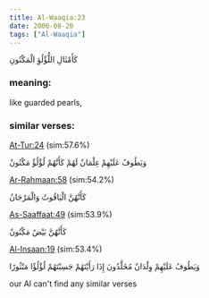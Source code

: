 ```yaml
---
title: Al-Waaqia:23
date: 2006-08-20
tags: ["Al-Waaqia"]
---
```

كَأَمْثَالِ اللُّؤْلُؤِ الْمَكْنُونِ
### meaning: 
like guarded pearls,
### similar verses: 

[At-Tur:24](/52/24) (sim:57.6%)

وَيَطُوفُ عَلَيْهِمْ غِلْمَانٌ لَهُمْ كَأَنَّهُمْ لُؤْلُؤٌ مَكْنُونٌ

[Ar-Rahmaan:58](/55/58) (sim:54.2%)

كَأَنَّهُنَّ الْيَاقُوتُ وَالْمَرْجَانُ

[As-Saaffaat:49](/37/49) (sim:53.9%)

كَأَنَّهُنَّ بَيْضٌ مَكْنُونٌ

[Al-Insaan:19](/76/19) (sim:53.4%)

وَيَطُوفُ عَلَيْهِمْ وِلْدَانٌ مُخَلَّدُونَ إِذَا رَأَيْتَهُمْ حَسِبْتَهُمْ لُؤْلُؤًا مَنْثُورًا

our AI can't find any similar verses
